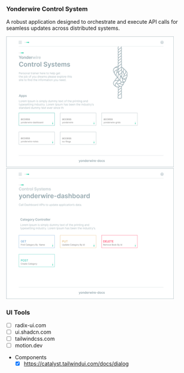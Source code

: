 ### Yonderwire Control System
A robust application designed to orchestrate and execute API calls for seamless updates across distributed systems.

<!--<img src="https://repository-images.githubusercontent.com/974520909/6fcbf53e-44e4-4298-a4c7-bea3e7d27111" alt="logo"
width="450">
<img src="images/control system.png" alt="logo" width="450">-->
<div>
<img src="images/cs.png" alt="logo" width="450">
  &nbsp;&nbsp;
<img src="images/dashboard.png" alt="logo" width="450">
</div>





### UI Tools
- [ ] radix-ui.com
- [ ] ui.shadcn.com
- [ ] tailwindcss.com
- [ ] motion.dev
- Components
  - [x] https://catalyst.tailwindui.com/docs/dialog

